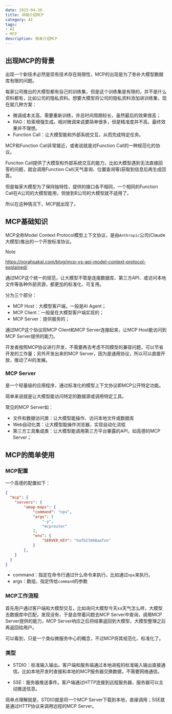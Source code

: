 ```yaml
---
date: 2025-04-30
title: 详细介绍MCP
category: AI
tags:
- AI
- MCP
description: 简单介绍MCP
---
```


## 出现MCP的背景

出现一个新技术必然是现有技术存在局限性，MCP的出现是为了弥补大模型数据库有限的问题。

每家公司推出的大模型都有自己的训练集，但是这个训练集是有限的，并不是什么资料都有，比如公司的隐私资料。想要大模型将公司的隐私资料添加进训练集，现在就几种方案：

- 微调成本太高，需要重新训练，并且时间周期较长，虽然最后的效果很高；
- RAG：检索增强生成。相对微调来说要简单很多，但是精准度并不高，最终效果并不理想。
- Function Call：让大模型能和外部系统交互，从而完成特定任务。

MCP和Function Call非常接近，或者说就是对Function Call的一种规范化的协议。

Funciton Call提供了大模型和外部系统交互的能力，比如大模型遇到无法直接回答的问题，就会调用Function Call(天气查询、位置查询等)获取到信息后再生成回答。

但是每家大模型为了保持独特性，提供的接口各不相同，一个相同的Function Call在A公司的大模型能用，但放到B公司的大模型就不适用了。

所以在这种情况下，MCP就出现了。

## MCP基础知识

MCP全称Model Context Protocol模型上下文协议，是由`Anthropic`公司(Claude大模型)推出的一个开放标准协议。

> [!NOTE]
> https://norahsakal.com/blog/mcp-vs-api-model-context-protocol-explained/

通过MCP这个统一的规范，让大模型不管是连接数据库、第三方API、或访问本地文件等各种外部资源，都更加的标准化、可复用。

分为三个部分：
- MCP Host：大模型客户端，一般是AI Agent；
- MCP Client：一般是在大模型客户端实现的；
- MCP Server：提供服务的；

通过MCP这个协议将MCP Client和MCP Server连接起来，让MCP Host能访问到MCP Server提供的能力。

开发者按照MCP协议进行开发，不需要再去考虑不同模型的兼容问题，可以节省开发的工作量；另外开发出来的MCP Server，因为是通用协议，所以可以直接开放，推动了AI的发展。

### MCP Server

是一个轻量级的应用程序，通过标准化的模型上下文协议即MCP公开特定功能。

简单来说就是让大模型能访问特定的数据源或调用特定工具。

常见的MCP Server如：
- 文件和数据访问类：让大模型能操作、访问本地文件或数据库
- Web自动化类：让大模型能操作浏览器，实现自动化流程
- 第三方工具集成类：让大模型能调用第三方平台暴露的API，如高德的MCP Server；

## MCP的简单使用

### MCP配置

一个高德的配置如下：

```json
{
  "mcp": {
    "servers": {
        "amap-maps": {
            "command": "npx",
            "args": [
                "-y",
                "mcprouter"
            ],
            "env": {
                "SERVER_KEY": "hafb27m98aafxn"
            }
        },
    }
  }
}
```

- command：指定在命令行通过什么命令来执行。比如通过`npx`来执行。
- args：数组，指定传给`command`的参数

### MCP工作流程

首先用户通过客户端和大模型交互，比如询问大模型今天xx天气怎么样，大模型去数据库中匹配，发现没有，于是会带着问题去MCP Server中查询，调用MCP Server提供的能力，MCP Server响应之后将结果返回到大模型，大模型整理之后再返回给用户。

可以看到，只是一个类似微服务中心的概念，不过MCP将其规范化、标准化了。

### 类型

- STDIO：标准输入输出。客户端和服务端通过本地进程的标准输入输出直接通信。比如本地开发时直接和本地的MCP服务器交换数据，不需要网络通信。
 
- SSE：服务器推送事件。客户端通过HTTP连接到远程服务器，服务器可以主动推送信息。
 
简单点理解就是，STDIO就是将一个MCP Server下载到本地，直接调用；SSE就是通过HTTP协议来调用远程的MCP Server。
